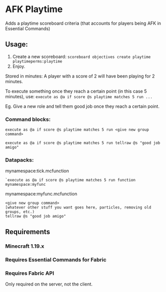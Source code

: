 # AFK Playtime

Adds a playtime scoreboard criteria (that accounts for players being AFK in Essential Commands)

## Usage:
1. Create a new scoreboard: `scoreboard objectives create playtime playtimeperms:playtime`
2. Enjoy.

Stored in minutes:
A player with a score of 2 will have been playing for 2 minutes.

To execute something once they reach a certain point (in this case 5 minutes), use:
`execute as @a if score @s playtime matches 5 run ...`

Eg. Give a new role and tell them good job once they reach a certain point.
### Command blocks:

`execute as @a if score @s playtime matches 5 run <give new group command>`

`execute as @a if score @s playtime matches 5 run tellraw @s "good job amigo"`

### Datapacks:
mynamespace:tick.mcfunction
```
`execute as @a if score @s playtime matches 5 run function mynamespace:myfunc
```

mynamespace:myfunc.mcfunction
```
<give new group command>
[whatever other stuff you want goes here, particles, removing old groups, etc.)
tellraw @s "good job amigo"
```



## Requirements

### Minecraft 1.19.x
### Requires Essential Commands for Fabric
### Requires Fabric API

Only required on the server, not the client.